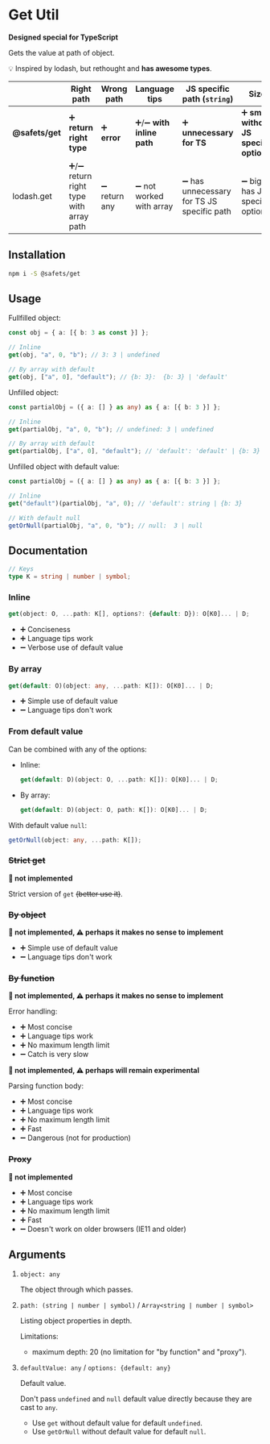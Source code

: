 # Get Util

**Designed special for TypeScript**

Gets the value at path of object.

💡 Inspired by lodash, but rethought and **has awesome types**.

|                 | Right path                              | Wrong path    | Language tips              | JS specific path (`string`)                | Size                                     |
| --------------- | --------------------------------------- | ------------- | -------------------------- | ------------------------------------------ | ---------------------------------------- |
| **@safets/get** | ➕ **return right type**                | ➕ **error**  | ➕/➖ **with inline path** | ➕ **unnecessary for TS**                  | ➕ **small, without JS specific option** |
| lodash.get      | ➕/➖ return right type with array path | ➖ return any | ➖ not worked with array   | ➖ has unnecessary for TS JS specific path | ➖ big, has JS specific option           |

## Installation

```sh
npm i -S @safets/get
```

## Usage

Fullfilled object:

```ts
const obj = { a: [{ b: 3 as const }] };

// Inline
get(obj, "a", 0, "b"); // 3: 3 | undefined

// By array with default
get(obj, ["a", 0], "default"); // {b: 3}:  {b: 3} | 'default'
```

Unfilled object:

```ts
const partialObj = ({ a: [] } as any) as { a: [{ b: 3 }] };

// Inline
get(partialObj, "a", 0, "b"); // undefined: 3 | undefined

// By array with default
get(partialObj, ["a", 0], "default"); // 'default': 'default' | {b: 3}
```

Unfilled object with default value:

```ts
const partialObj = ({ a: [] } as any) as { a: [{ b: 3 }] };

// Inline
get("default")(partialObj, "a", 0); // 'default': string | {b: 3}

// With default null
getOrNull(partialObj, "a", 0, "b"); // null:  3 | null
```

## Documentation

```ts
// Keys
type K = string | number | symbol;
```

### Inline

```ts
get(object: O, ...path: K[], options?: {default: D}): O[K0]... | D;
```

-   ➕ Conciseness
-   ➕ Language tips work
-   ➖ Verbose use of default value

### By array

```ts
get(default: O)(object: any, ...path: K[]): O[K0]... | D;
```

-   ➕ Simple use of default value
-   ➖ Language tips don't work

### From default value

Can be combined with any of the options:

-   Inline:

    ```ts
    get(default: D)(object: O, ...path: K[]): O[K0]... | D;
    ```

-   By array:

    ```ts
    get(default: D)(object: O, path: K[]): O[K0]... | D;
    ```

With default value `null`:

```ts
getOrNull(object: any, ...path: K[]);
```

### ~~Strict get~~

**🚫 not implemented**

Strict version of `get` ~~(better use it)~~.

### ~~By object~~

**🚫 not implemented, ⚠️ perhaps it makes no sense to implement**

-   ➕ Simple use of default value
-   ➖ Language tips don't work

### ~~By function~~

**🚫 not implemented, ⚠️ perhaps it makes no sense to implement**

Error handling:

-   ➕ Most concise
-   ➕ Language tips work
-   ➕ No maximum length limit
-   ➖ Catch is very slow

**🚫 not implemented, ⚠️ perhaps will remain experimental**

Parsing function body:

-   ➕ Most concise
-   ➕ Language tips work
-   ➕ No maximum length limit
-   ➕ Fast
-   ➖ Dangerous (not for production)

### ~~Proxy~~

**🚫 not implemented**

-   ➕ Most concise
-   ➕ Language tips work
-   ➕ No maximum length limit
-   ➕ Fast
-   ➖ Doesn't work on older browsers (IE11 and older)

## Arguments

1.  `object: any`

    The object through which passes.

1.  `path: (string | number | symbol)` / `Array<string | number | symbol>`

    Listing object properties in depth.

    Limitations:

    -   maximum depth: 20 (no limitation for "by function" and "proxy").

1.  `defaultValue: any` / `options: {default: any}`

    Default value.

    Don't pass `undefined` and `null` default value directly because they are cast to `any`.

    -   Use `get` without default value for default `undefined`.
    -   Use `getOrNull` without default value for default `null`.
